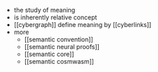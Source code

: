 - the study of meaning
- is inherently relative concept
- [[cybergraph]] define meaning by [[cyberlinks]]
- more
	- [[semantic convention]]
	- [[semantic neural proofs]]
	- [[semantic core]]
	- [[semantic cosmwasm]]